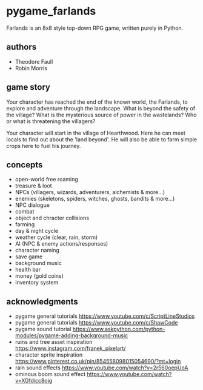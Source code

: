 # pygame_farlands
Farlands is an 8x8 style top-down RPG game, written purely in Python.

## authors
- Theodore Faull
- Robin Morris

## game story
Your character has reached the end of the known world, the Farlands, to explore and adventure through the landscape. What is beyond the safety of the village? What is the mysterious source of power in the wastelands? Who or what is threatening the villagers?

Your character will start in the village of Hearthwood. Here he can meet locals to find out about the 'land beyond'. He will also be able to farm simple crops here to fuel his journey.

## concepts
- open-world free roaming
- treasure & loot
- NPCs (villagers, wizards, adventurers, alchemists & more...)
- enemies (skeletons, spiders, witches, ghosts, bandits & more...)
- NPC dialogue
- combat
- object and chracter collisions
- farming
- day & night cycle
- weather cycle (clear, rain, storm)
- AI (NPC & enemy actions/responses)
- character naming
- save game
- background music
- health bar
- money (gold coins)
- inventory system

## acknowledgments
- pygame general tutorials https://www.youtube.com/c/ScriptLineStudios
- pygame general tutorials https://www.youtube.com/c/ShawCode
- pygame sound tutorial https://www.askpython.com/python-modules/pygame-adding-background-music
- ruins and tree asset inspiration https://www.instagram.com/franek_pixelart/
- character sprite inspiration https://www.pinterest.co.uk/pin/854558098015054690/?mt=login
- rain sound effects https://www.youtube.com/watch?v=2r560oepUoA
- ominous boom sound effect https://www.youtube.com/watch?v=XGfdicc8ojg
